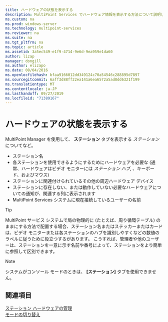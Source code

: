 ```yaml
---
title: ハードウェアの状態を表示する
description: MultiPoint Services でハードウェア情報を表示する方法について説明します。
ms.custom: na
ms.prod: windows-server
ms.technology: multipoint-services
ms.reviewer: na
ms.suite: na
ms.tgt_pltfrm: na
ms.topic: article
ms.assetid: 3a5ec549-e1f9-4714-9e6d-9ea959e1da60
author: lizap
manager: dongill
ms.author: elizapo
ms.date: 08/04/2016
ms.openlocfilehash: bfaa9166012dd349124c70a54546c288895d7897
ms.sourcegitcommit: 6aff3d88ff22ea141a6ea6572a5ad8dd6321f199
ms.translationtype: MT
ms.contentlocale: ja-JP
ms.lasthandoff: 09/27/2019
ms.locfileid: "71389167"
---
```

# <a name="view-hardware-status"></a>ハードウェアの状態を表示する
MultiPoint Manager を使用して、 **ステーション** タブを表示する *ステーション* についてなど。  
  
-   ステーション名  
-   各ステーションを使用できるようにするためにハードウェアを必要な (通常、ハードウェアはビデオ モニターには *ステーション ハブ*, 、キーボード、およびマウス) 
-   ステーションに関連付けられているその他の周辺ハードウェア デバイス  
-   ステーションに存在しない、または動作していない必要なハードウェアについての通知が、関連する列に表示されます  
-   MultiPoint Services システムに現在接続しているユーザーの名前  
  
> [!TIP]  
> MultiPoint サービス システムで局の物理的に (たとえば、周り循環テーブル) のままにする方法で配置する場合、ステーション名またはステッカーまたはカードは、ビデオ モニターまたは各ステーションのハブを識別しやすくなどの数値のラベルに従うために役立つするがあります。 こうすれば、管理者や他のユーザーは、ステーションを一意に示す名前や番号によって、ステーションをより簡単に参照して区別できます。  
  
> [!NOTE]  
> システムがコンソール モードのときは、 **[ステーション]** タブを使用できません。  
  
## <a name="see-also"></a>関連項目  
[ステーション ハードウェアの管理](Manage-Station-Hardware.md)  
[モードの切り替え](Switch-Between-Modes.md)